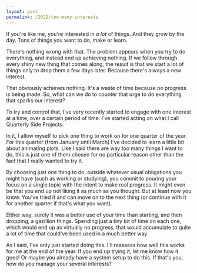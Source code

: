 ```yaml
---
layout: post
permalink: /2022/too-many-interests
---
```

If you're like me, you're interested in *a lot* of things. And they grow by the day.
Tons of things you want to do, make or learn.

There's nothing wrong with that. The problem appears when you try to do everything, and instead end up achieving nothing.
If we follow through every shiny new thing that comes along, the result is that we start a lot of things only to drop them a few days later.
Because there's always a new interest.

That obviously achieves nothing. It's a waste of time because no progress is being made.
So, what can we do to counter that urge to do everything that sparks our interest?

To try and control that, I've very recently started to engage with one interest at a time, over a certain period of time.
I've started acting on what I call Quarterly Side Projects.

In it, I allow myself to pick one thing to work on for one quarter of the year.
For this quarter (from January until March) I've decided to learn a little bit about animating plots. Like I said there are way too many things I want to do, this is just one of them chosen for no particular reason other than the fact that I really wanted to try it.

By choosing just one thing to do, outside whatever usual obligations you might have (such as working or studying), you commit to pouring your focus on a single topic with the intent to make real progress.
It might even be that you end up not liking it as much as you thought. But at least now you know. You've tried it and can move on to the next thing (or continue with it for another quarter if that's what you want).

Either way, surely it was a better use of your time than starting, and then dropping, a gazillion things.
Spending just a tiny bit of time on each one, which would end up as virtually no progress, that would accumulate to quite a lot of time that could've been used in a much better way.

As I said, I've only just started doing this. I'll reassess how well this works for me at the end of the year.
If you end up trying it, let me know how it goes!
Or maybe you already have a system setup to do this. If that's you, how do *you* manage your several interests?